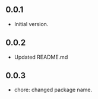 ## 0.0.1

- Initial version.

## 0.0.2

- Updated README.md

## 0.0.3

- chore: changed package name.
